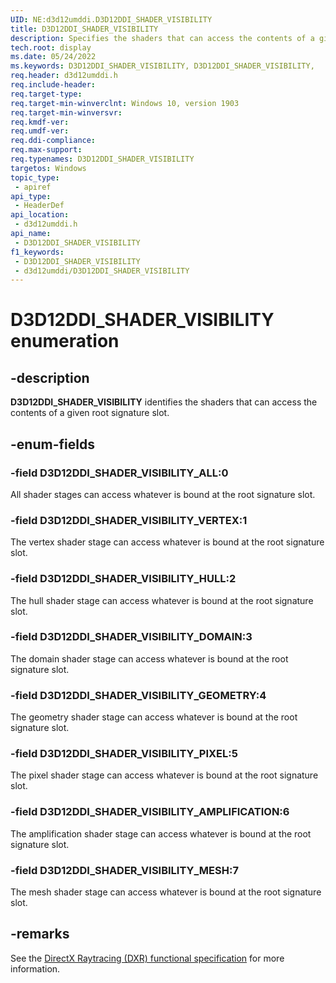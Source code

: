 ```yaml
---
UID: NE:d3d12umddi.D3D12DDI_SHADER_VISIBILITY
title: D3D12DDI_SHADER_VISIBILITY
description: Specifies the shaders that can access the contents of a given root signature slot.
tech.root: display
ms.date: 05/24/2022
ms.keywords: D3D12DDI_SHADER_VISIBILITY, D3D12DDI_SHADER_VISIBILITY,
req.header: d3d12umddi.h
req.include-header: 
req.target-type: 
req.target-min-winverclnt: Windows 10, version 1903
req.target-min-winversvr: 
req.kmdf-ver: 
req.umdf-ver: 
req.ddi-compliance: 
req.max-support: 
req.typenames: D3D12DDI_SHADER_VISIBILITY
targetos: Windows
topic_type:
 - apiref
api_type:
 - HeaderDef
api_location:
 - d3d12umddi.h
api_name:
 - D3D12DDI_SHADER_VISIBILITY
f1_keywords:
 - D3D12DDI_SHADER_VISIBILITY
 - d3d12umddi/D3D12DDI_SHADER_VISIBILITY
---
```


# D3D12DDI_SHADER_VISIBILITY enumeration

## -description

**D3D12DDI_SHADER_VISIBILITY** identifies the shaders that can access the contents of a given root signature slot.

## -enum-fields

### -field D3D12DDI_SHADER_VISIBILITY_ALL:0

All shader stages can access whatever is bound at the root signature slot.

### -field D3D12DDI_SHADER_VISIBILITY_VERTEX:1

The vertex shader stage can access whatever is bound at the root signature slot.

### -field D3D12DDI_SHADER_VISIBILITY_HULL:2

The hull shader stage can access whatever is bound at the root signature slot.

### -field D3D12DDI_SHADER_VISIBILITY_DOMAIN:3

The domain shader stage can access whatever is bound at the root signature slot.

### -field D3D12DDI_SHADER_VISIBILITY_GEOMETRY:4

The geometry shader stage can access whatever is bound at the root signature slot.

### -field D3D12DDI_SHADER_VISIBILITY_PIXEL:5

The pixel shader stage can access whatever is bound at the root signature slot.

### -field D3D12DDI_SHADER_VISIBILITY_AMPLIFICATION:6

The amplification shader stage can access whatever is bound at the root signature slot.

### -field D3D12DDI_SHADER_VISIBILITY_MESH:7

The mesh shader stage can access whatever is bound at the root signature slot.

## -remarks

See the [DirectX Raytracing (DXR) functional specification](https://microsoft.github.io/DirectX-Specs/d3d/Raytracing.html) for more information.
